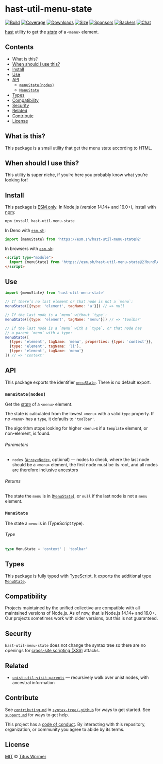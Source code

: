 # hast-util-menu-state

[![Build][build-badge]][build]
[![Coverage][coverage-badge]][coverage]
[![Downloads][downloads-badge]][downloads]
[![Size][size-badge]][size]
[![Sponsors][sponsors-badge]][collective]
[![Backers][backers-badge]][collective]
[![Chat][chat-badge]][chat]

[hast][] utility to get the [*state*][spec] of a `<menu>` element.

## Contents

*   [What is this?](#what-is-this)
*   [When should I use this?](#when-should-i-use-this)
*   [Install](#install)
*   [Use](#use)
*   [API](#api)
    *   [`menuState(nodes)`](#menustatenodes)
    *   [`MenuState`](#menustate)
*   [Types](#types)
*   [Compatibility](#compatibility)
*   [Security](#security)
*   [Related](#related)
*   [Contribute](#contribute)
*   [License](#license)

## What is this?

This package is a small utility that get the menu state according to HTML.

## When should I use this?

This utility is super niche, if you’re here you probably know what you’re
looking for!

## Install

This package is [ESM only][esm].
In Node.js (version 14.14+ and 16.0+), install with [npm][]:

```sh
npm install hast-util-menu-state
```

In Deno with [`esm.sh`][esmsh]:

```js
import {menuState} from 'https://esm.sh/hast-util-menu-state@2'
```

In browsers with [`esm.sh`][esmsh]:

```html
<script type="module">
  import {menuState} from 'https://esm.sh/hast-util-menu-state@2?bundle'
</script>
```

## Use

```js
import {menuState} from 'hast-util-menu-state'

// If there’s no last element or that node is not a `menu`:
menuState([{type: 'element', tagName: 'a'}]) // => null

// If the last node is a `menu` without `type`:
menuState([{type: 'element', tagName: 'menu'}]) // => 'toolbar'

// If the last node is a `menu` with a `type`, or that node has
// a parent `menu` with a type:
menuState([
  {type: 'element', tagName: 'menu', properties: {type: 'context'}},
  {type: 'element', tagName: 'li'},
  {type: 'element', tagName: 'menu'}
]) // => 'context'
```

## API

This package exports the identifier [`menuState`][menustate].
There is no default export.

### `menuState(nodes)`

Get the [*state*][spec] of a `<menu>` element.

The state is calculated from the lowest `<menu>` with a valid `type` property.
If no `<menu>` has a `type`, it defaults to `'toolbar'`.

The algorithm stops looking for higher `<menu>`s if a `template` element, or
non-element, is found.

###### Parameters

*   `nodes` ([`Array<Node>`][node], optional)
    — nodes to check, where the last node should be a `<menu>` element,
    the first node must be its root, and all nodes are therefore inclusive
    ancestors

###### Returns

The state the `menu` is in ([`MenuState`][menustate-type]), or `null` if the
last node is not a `menu` element.

### `MenuState`

The state a `menu` is in (TypeScript type).

###### Type

```ts
type MenuState = 'context' | 'toolbar'
```

## Types

This package is fully typed with [TypeScript][].
It exports the additional type [`MenuState`][menustate-type].

## Compatibility

Projects maintained by the unified collective are compatible with all maintained
versions of Node.js.
As of now, that is Node.js 14.14+ and 16.0+.
Our projects sometimes work with older versions, but this is not guaranteed.

## Security

`hast-util-menu-state` does not change the syntax tree so there are no openings
for [cross-site scripting (XSS)][xss] attacks.

## Related

*   [`unist-util-visit-parents`](https://github.com/syntax-tree/unist-util-visit-parents)
    — recursively walk over unist nodes, with ancestral information

## Contribute

See [`contributing.md`][contributing] in [`syntax-tree/.github`][health] for
ways to get started.
See [`support.md`][support] for ways to get help.

This project has a [code of conduct][coc].
By interacting with this repository, organization, or community you agree to
abide by its terms.

## License

[MIT][license] © [Titus Wormer][author]

<!-- Definition -->

[build-badge]: https://github.com/syntax-tree/hast-util-menu-state/workflows/main/badge.svg

[build]: https://github.com/syntax-tree/hast-util-menu-state/actions

[coverage-badge]: https://img.shields.io/codecov/c/github/syntax-tree/hast-util-menu-state.svg

[coverage]: https://codecov.io/github/syntax-tree/hast-util-menu-state

[downloads-badge]: https://img.shields.io/npm/dm/hast-util-menu-state.svg

[downloads]: https://www.npmjs.com/package/hast-util-menu-state

[size-badge]: https://img.shields.io/bundlephobia/minzip/hast-util-menu-state.svg

[size]: https://bundlephobia.com/result?p=hast-util-menu-state

[sponsors-badge]: https://opencollective.com/unified/sponsors/badge.svg

[backers-badge]: https://opencollective.com/unified/backers/badge.svg

[collective]: https://opencollective.com/unified

[chat-badge]: https://img.shields.io/badge/chat-discussions-success.svg

[chat]: https://github.com/syntax-tree/unist/discussions

[npm]: https://docs.npmjs.com/cli/install

[esm]: https://gist.github.com/sindresorhus/a39789f98801d908bbc7ff3ecc99d99c

[esmsh]: https://esm.sh

[typescript]: https://www.typescriptlang.org

[license]: license

[author]: https://wooorm.com

[health]: https://github.com/syntax-tree/.github

[contributing]: https://github.com/syntax-tree/.github/blob/main/contributing.md

[support]: https://github.com/syntax-tree/.github/blob/main/support.md

[coc]: https://github.com/syntax-tree/.github/blob/main/code-of-conduct.md

[spec]: https://html.spec.whatwg.org/multipage/obsolete.html#attr-menu-type

[node]: https://github.com/syntax-tree/unist#node

[hast]: https://github.com/syntax-tree/hast

[xss]: https://en.wikipedia.org/wiki/Cross-site_scripting

[menustate]: #menustatenodes

[menustate-type]: #menustate
